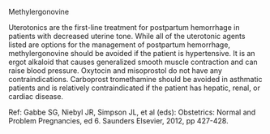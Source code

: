 Methylergonovine

Uterotonics are the first-line treatment for postpartum hemorrhage in patients with decreased uterine tone. While all of the uterotonic agents listed are options for the management of postpartum hemorrhage, methylergonovine should be avoided if the patient is hypertensive. It is an ergot alkaloid that causes generalized smooth muscle contraction and can raise blood pressure. Oxytocin and misoprostol do not have any contraindications. Carboprost tromethamine should be avoided in asthmatic patients and is relatively contraindicated if the patient has hepatic, renal, or cardiac disease.

Ref: Gabbe SG, Niebyl JR, Simpson JL, et al (eds): Obstetrics: Normal and Problem Pregnancies, ed 6. Saunders Elsevier, 2012, pp 427-428.